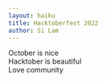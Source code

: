 ```yaml
---
layout: haiku
title: Hacktoberfest 2022
author: Si Lam
---
```


October is nice <br>
Hacktober is beautiful <br>
Love community <br>